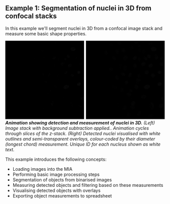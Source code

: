 Example 1: Segmentation of nuclei in 3D from confocal stacks
---------------------------------

In this example we'll segment nuclei in 3D from a confocal image stack and measure some basic shape properties.

![Example output](./resources/example.gif)
_**Animation showing detection and measurement of nuclei in 3D.** (Left) Image stack with background subtraction applied.. Animation cycles through slices of the z-stack.  (Right) Detected nuclei visualised with white outlines and semi-transparent overlays, colour-coded by their diameter (longest chord) measurement. Unique ID for each nucleus shown as white text._

This example introduces the following concepts:
- Loading images into the MIA
- Performing basic image processing steps
- Segmentation of objects from binarised images
- Measuring detected objects and filtering based on these measurements
- Visualising detected objects with overlays
- Exporting object measurements to spreadsheet